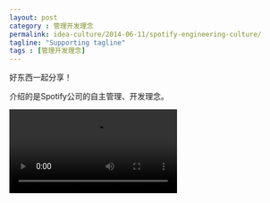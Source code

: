 ```yaml
---
layout: post
category : 管理开发理念
permalink: idea-culture/2014-06-11/spotify-engineering-culture/
tagline: "Supporting tagline"
tags : [管理开发理念]
---
```


好东西一起分享！

介绍的是Spotify公司的自主管理、开发理念。

<video x-webkit-airplay="allow" preload="" src="http://pdl.vimeocdn.com/67438/039/232095067.mp4?token2=1402453575_cfdd8394312c22881029e54194b53fe7&amp;aksessionid=b1e18c5c0995562b" poster=""></video>
